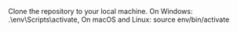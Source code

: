 Clone the repository to your local machine.
On Windows: .\env\Scripts\activate,
On macOS and Linux: source env/bin/activate

